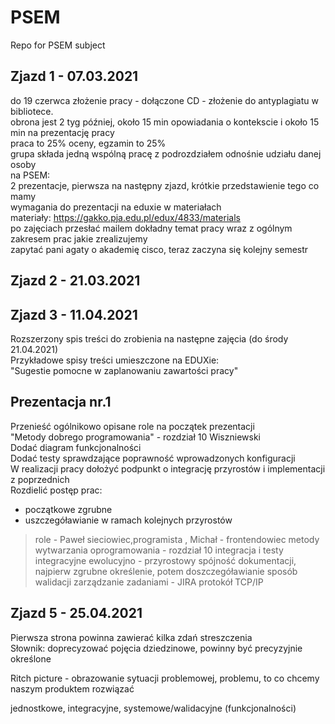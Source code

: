 # PSEM
Repo for PSEM subject

## Zjazd 1 - 07.03.2021
do 19 czerwca złożenie pracy - dołączone CD - złożenie do antyplagiatu w bibliotece.  
obrona jest 2 tyg później, około 15 min opowiadania o kontekscie i około 15 min na prezentację pracy  
praca to 25% oceny, egzamin to 25%  
grupa składa jedną wspólną pracę z podrozdziałem odnośnie udziału danej osoby  
na PSEM:  
2 prezentacje, pierwsza na następny zjazd, krótkie przedstawienie tego co mamy  
wymagania do prezentacji na eduxie w materiałach  
materiały: https://gakko.pja.edu.pl/edux/4833/materials  
po zajęciach przesłać mailem dokładny temat pracy wraz z ogólnym zakresem prac jakie zrealizujemy  
zapytać pani agaty o akademię cisco, teraz zaczyna się kolejny semestr  

## Zjazd 2 - 21.03.2021

## Zjazd 3 - 11.04.2021
Rozszerzony spis treści do zrobienia na następne zajęcia (do środy 21.04.2021)  
Przykładowe spisy treści umieszczone na EDUXie:  
"Sugestie pomocne w zaplanowaniu zawartości pracy"

## Prezentacja nr.1
Przenieść ogólnikowo opisane role na początek prezentacji  
"Metody dobrego programowania" - rozdział 10 Wiszniewski  
Dodać diagram funkcjonalności  
Dodać testy sprawdzające poprawność wprowadzonych konfiguracji  
W realizacji pracy dołożyć podpunkt o integrację przyrostów i implementacji z poprzednich  
Rozdielić postęp prac:
- początkowe zgrubne
- uszczegóławianie w ramach kolejnych przyrostów

> role - Paweł sieciowiec,programista , Michał - frontendowiec
> metody wytwarzania oprogramowania - rozdział 10
> integracja i testy integracyjne
> ewolucyjno - przyrostowy
> spójność dokumentacji, najpierw zgrubne określenie, potem doszczegóławianie
> sposób walidacji
> zarządzanie zadaniami - JIRA
> protokół TCP/IP

## Zjazd 5 - 25.04.2021
Pierwsza strona powinna zawierać kilka zdań streszczenia  
Słownik:
doprecyzować pojęcia dziedzinowe, powinny być precyzyjnie określone  

Ritch picture - obrazowanie sytuacji problemowej, problemu, to co chcemy naszym produktem rozwiązać  

jednostkowe, integracyjne, systemowe/walidacyjne (funkcjonalności)  